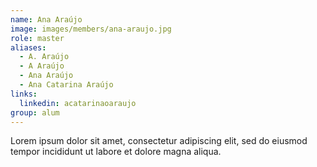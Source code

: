 ```yaml
---
name: Ana Araújo
image: images/members/ana-araujo.jpg
role: master
aliases:
  - A. Araújo
  - A Araújo
  - Ana Araújo
  - Ana Catarina Araújo
links:
  linkedin: acatarinaoaraujo
group: alum
---
```


Lorem ipsum dolor sit amet, consectetur adipiscing elit, sed do eiusmod tempor incididunt ut labore et dolore magna aliqua.
